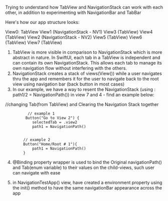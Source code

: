 Trying to understand how TabView and NavigationStack can work with each other, in addition to experimenting with NavigationBar and TabBar

Here's how our app structure looks:

View0: TabView
  View1 (NavigationStack - NV1)
    View3 (TabView)
    View4 (TabView)
  View2 (NavigationStack - NV2)
    View5 (TabView)
    View6 (TabView)
    View7 (TabView)

1) TabView is more visible in comparison to NavigationStack which is more abstract in nature. In SwiftUI, each tab in a TabView is independent and can contain its own NavigationStack. This allows each tab to manage its own navigation flow without interfering with the others.
2) NavigationStack creates a stack of views(View()) while a user navigates thru the app and remembers it for the user to navigate back to the root view using navigation bar (back button in most cases)
3) In our example, we have a way to resent the NavigationStack (using : path1/2 = NavigationPath()) in view 7 and 4 - find an example below:

//changing Tab(from TabView) and Clearing the Navigation Stack together
              
              // example 1            
             Button("Go to View 2") {
                selectedTab = .view2
                path1 = NavigationPath()

            
            // example 2   
            Button("Home/Root # 1"){
                path1 = NavigationPath()
            }

4) @Binding property wrapper is used to bind the Original navigationPath() and Tab(enum variable) to their values on the child-views, such user can navigate with ease

5) in NavigationTestApp() view, have created a environment property using the init() method to have the same navigationBar appearance across the app
     
